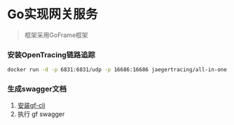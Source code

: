 # Go实现网关服务
> 框架采用GoFrame框架

### 安装OpenTracing链路追踪
```bash
docker run -d -p 6831:6831/udp -p 16686:16686 jaegertracing/all-in-one:latest
```

### 生成swagger文档
1. [安装gf-cli](http://127.0.0.1:8100/docs/swagger.json)
2. 执行 gf swagger